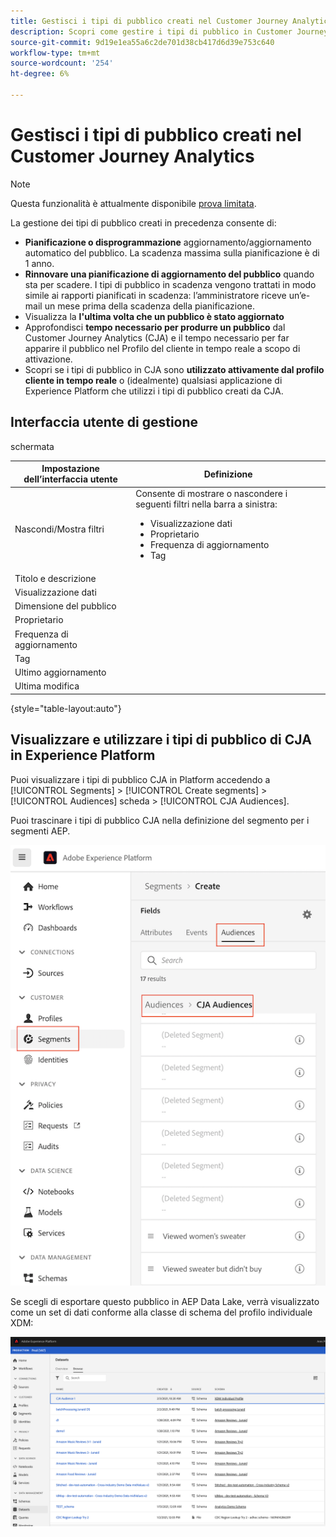 ```yaml
---
title: Gestisci i tipi di pubblico creati nel Customer Journey Analytics
description: Scopri come gestire i tipi di pubblico in Customer Journey Analytics
source-git-commit: 9d19e1ea55a6c2de701d38cb417d6d39e753c640
workflow-type: tm+mt
source-wordcount: '254'
ht-degree: 6%

---
```



# Gestisci i tipi di pubblico creati nel Customer Journey Analytics

>[!NOTE]
>
>Questa funzionalità è attualmente disponibile [prova limitata](/help/release-notes/releases.md).

La gestione dei tipi di pubblico creati in precedenza consente di:

* **Pianificazione o disprogrammazione** aggiornamento/aggiornamento automatico del pubblico. La scadenza massima sulla pianificazione è di 1 anno.
* **Rinnovare una pianificazione di aggiornamento del pubblico** quando sta per scadere. I tipi di pubblico in scadenza vengono trattati in modo simile ai rapporti pianificati in scadenza: l’amministratore riceve un’e-mail un mese prima della scadenza della pianificazione.
* Visualizza la **l&#39;ultima volta che un pubblico è stato aggiornato**
* Approfondisci **tempo necessario per produrre un pubblico** dal Customer Journey Analytics (CJA) e il tempo necessario per far apparire il pubblico nel Profilo del cliente in tempo reale a scopo di attivazione.
* Scopri se i tipi di pubblico in CJA sono **utilizzato attivamente dal profilo cliente in tempo reale** o (idealmente) qualsiasi applicazione di Experience Platform che utilizzi i tipi di pubblico creati da CJA.

## Interfaccia utente di gestione

schermata

| Impostazione dell’interfaccia utente | Definizione |
| --- | --- |
| Nascondi/Mostra filtri | Consente di mostrare o nascondere i seguenti filtri nella barra a sinistra: <ul><li>Visualizzazione dati</li><li>Proprietario</li><li>Frequenza di aggiornamento</li><li>Tag</li></ul> |
| Titolo e descrizione |  |
| Visualizzazione dati |
| Dimensione del pubblico |  |
| Proprietario |  |
| Frequenza di aggiornamento |  |
| Tag |  |
| Ultimo aggiornamento |  |
| Ultima modifica |  |

{style=&quot;table-layout:auto&quot;}

## Visualizzare e utilizzare i tipi di pubblico di CJA in Experience Platform

Puoi visualizzare i tipi di pubblico CJA in Platform accedendo a [!UICONTROL Segments] > [!UICONTROL Create segments] > [!UICONTROL Audiences] scheda > [!UICONTROL CJA Audiences].

Puoi trascinare i tipi di pubblico CJA nella definizione del segmento per i segmenti AEP.

![](assets/audiences-aep.png)

Se scegli di esportare questo pubblico in AEP Data Lake, verrà visualizzato come un set di dati conforme alla classe di schema del profilo individuale XDM:

![](assets/aep-datalake.png)

